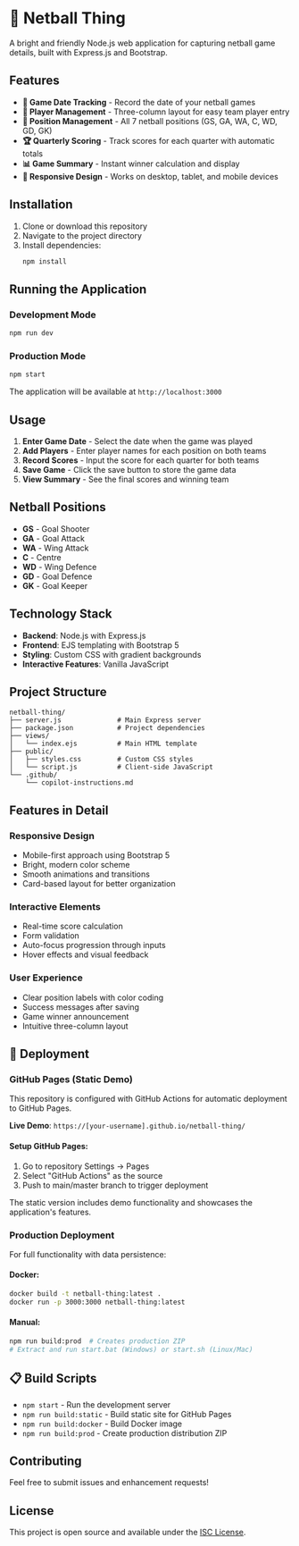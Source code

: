 # 🏐 Netball Thing

A bright and friendly Node.js web application for capturing netball game details, built with Express.js and Bootstrap.

## Features

- **📅 Game Date Tracking** - Record the date of your netball games
- **👥 Player Management** - Three-column layout for easy team player entry
- **🎯 Position Management** - All 7 netball positions (GS, GA, WA, C, WD, GD, GK)
- **🏆 Quarterly Scoring** - Track scores for each quarter with automatic totals
- **📊 Game Summary** - Instant winner calculation and display
- **📱 Responsive Design** - Works on desktop, tablet, and mobile devices

## Installation

1. Clone or download this repository
2. Navigate to the project directory
3. Install dependencies:
   ```bash
   npm install
   ```

## Running the Application

### Development Mode
```bash
npm run dev
```

### Production Mode
```bash
npm start
```

The application will be available at `http://localhost:3000`

## Usage

1. **Enter Game Date** - Select the date when the game was played
2. **Add Players** - Enter player names for each position on both teams
3. **Record Scores** - Input the score for each quarter for both teams
4. **Save Game** - Click the save button to store the game data
5. **View Summary** - See the final scores and winning team

## Netball Positions

- **GS** - Goal Shooter
- **GA** - Goal Attack  
- **WA** - Wing Attack
- **C** - Centre
- **WD** - Wing Defence
- **GD** - Goal Defence
- **GK** - Goal Keeper

## Technology Stack

- **Backend**: Node.js with Express.js
- **Frontend**: EJS templating with Bootstrap 5
- **Styling**: Custom CSS with gradient backgrounds
- **Interactive Features**: Vanilla JavaScript

## Project Structure

```
netball-thing/
├── server.js              # Main Express server
├── package.json           # Project dependencies
├── views/
│   └── index.ejs          # Main HTML template
├── public/
│   ├── styles.css         # Custom CSS styles
│   └── script.js          # Client-side JavaScript
└── .github/
    └── copilot-instructions.md
```

## Features in Detail

### Responsive Design
- Mobile-first approach using Bootstrap 5
- Bright, modern color scheme
- Smooth animations and transitions
- Card-based layout for better organization

### Interactive Elements
- Real-time score calculation
- Form validation
- Auto-focus progression through inputs
- Hover effects and visual feedback

### User Experience
- Clear position labels with color coding
- Success messages after saving
- Game winner announcement
- Intuitive three-column layout

## 🚀 Deployment

### GitHub Pages (Static Demo)
This repository is configured with GitHub Actions for automatic deployment to GitHub Pages.

**Live Demo**: `https://[your-username].github.io/netball-thing/`

#### Setup GitHub Pages:
1. Go to repository Settings → Pages
2. Select "GitHub Actions" as the source
3. Push to main/master branch to trigger deployment

The static version includes demo functionality and showcases the application's features.

### Production Deployment
For full functionality with data persistence:

#### Docker:
```bash
docker build -t netball-thing:latest .
docker run -p 3000:3000 netball-thing:latest
```

#### Manual:
```bash
npm run build:prod  # Creates production ZIP
# Extract and run start.bat (Windows) or start.sh (Linux/Mac)
```

## 📋 Build Scripts

- `npm start` - Run the development server
- `npm run build:static` - Build static site for GitHub Pages
- `npm run build:docker` - Build Docker image
- `npm run build:prod` - Create production distribution ZIP

## Contributing

Feel free to submit issues and enhancement requests!

## License

This project is open source and available under the [ISC License](LICENSE).
